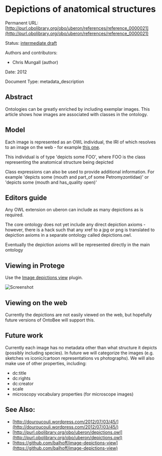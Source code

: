 # Depictions of anatomical structures


Permanent URL: [http://purl.obolibrary.org/obo/uberon/references/reference_0000021](http://purl.obolibrary.org/obo/uberon/references/reference_0000021)

Status: [intermediate draft](http://purl.org/spar/pso/intermediate-draft)

Authors and contributors:

 * Chris Mungall (author)

Date: 2012

Document Type: metadata_description

## Abstract
Ontologies can be greatly enriched by including exemplar images. This article shows how images are associated with classes in the ontology.


## Model

Each image is represented as an OWL individual, the IRI of which
resolves to an image on the web - for example [this
one](http://purl.obolibrary.org/obo/uberon/images/lamprey_sucker_rosava_3238889218.jpg).

This individual is of type 'depicts some FOO', where FOO is the class representing the anatomical structure being depicted

Class expressions can also be used to provide additional
information. For example 'depicts some (mouth and part_of some
Petromyzontidae)' or 'depicts some (mouth and has_quality open)'

## Editors guide

Any OWL extension on uberon can include as many depictions as is required.

The core ontology does not yet include any direct depiction axioms -
however, there is a hack such that any xref to a jpg or png is
translated to depiction axioms in a separate ontology called
depictions.owl.

Eventually the depiction axioms will be represented directly in the main ontology

## Viewing in Protege

Use the [Image depictions view](https://github.com/balhoff/image-depictions-view) plugin.

![Screenshot](http://douroucouli.files.wordpress.com/2012/07/mouth.jpg)

## Viewing on the web

Currently the depictions are not easily viewed on the web, but
hopefully future versions of OntoBee will support this.

## Future work

Currently each image has no metadata other than what structure it
depicts (possibly including species). In future we will categorize the
images (e.g. sketches vs iconic/cartoon representations vs
photographs). We will also make use of other properties, including:

 * dc:title
 * dc:rights
 * dc:creator
 * scale
 * microscopy vocabulary properties (for microscope images)



## See Also:
 * [http://douroucouli.wordpress.com/2012/07/03/45/](http://douroucouli.wordpress.com/2012/07/03/45/)
 * [http://purl.obolibrary.org/obo/uberon/depictions.owl](http://purl.obolibrary.org/obo/uberon/depictions.owl)
 * [https://github.com/balhoff/image-depictions-view](https://github.com/balhoff/image-depictions-view)


